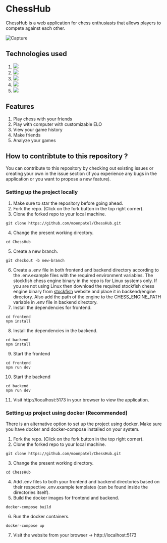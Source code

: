 # ChessHub
ChessHub is a web application for chess enthusiasts that allows players to compete against each other.

![Capture](https://github.com/moonpatel/ChessHub/assets/95487062/d4bc47fe-9364-43e6-8a6e-081daee55d98)


## Technologies used
1. <a href="https://react.dev/"><img src="https://img.shields.io/badge/React-20232A?style=for-the-badge&logo=react&logoColor=61DAFB" /></a>
2. <a href="https://www.mongodb.com/"><img src="https://img.shields.io/badge/MongoDB-4EA94B?style=for-the-badge&logo=mongodb&logoColor=white" /></a>
3. <a href="https://nodejs.org/en"><img src="https://img.shields.io/badge/Node%20js-339933?style=for-the-badge&logo=nodedotjs&logoColor=white" /></a>
4. <a href="https://expressjs.com/"><img src="https://img.shields.io/badge/Express%20js-000000?style=for-the-badge&logo=express&logoColor=white" /></a>
5. <a href="https://socket.io/"><img src="https://img.shields.io/badge/Socket.io-010101?&style=for-the-badge&logo=Socket.io&logoColor=white" /></a>

## Features
1. Play chess with your friends
2. Play with computer with customizable ELO
3. View your game history
4. Make friends
5. Analyze your games

## How to contribtute to this repository ?
You can contribute to this repository by checking out existing issues or creating your own in the issue section (if you experience any bugs in the application or you want to propose a new feature).

### Setting up the project locally
1. Make sure to star the repository before going ahead.
2. Fork the repo. (Click on the fork button in the top right corner).
3. Clone the forked repo to your local machine.
```
git clone https://github.com/moonpatel/ChessHub.git 
```
4. Change the present working directory.
```
cd ChessHub
```
5. Create a new branch.
```
git checkout -b new-branch
```
6. Create a .env file in both frontend and backend directory according to the .env.example files with the required environment variables. The stockfish chess engine binary in the repo is for Linux systems only. If you are not using Linux then download the required stockfish chess engine binary from <a href="https://stockfishchess.org/download/">stockfish</a> website and place it in backend/engine directory. Also add the path of the engine to the CHESS_ENGINE_PATH variable in .env file in backend directory.
7. Install the dependencies for frontend.
```
cd frontend
npm install
```
8. Install the dependencies in the backend.
```
cd backend
npm install
```
9. Start the frontend
```
cd frontend
npm run dev
```
10. Start the backend
```
cd backend
npm run dev
```
11. Visit http://localhost:5173 in your browser to view the application.

### Setting up project using docker (Recommended)
There is an alternative option to set up the project using docker. Make sure you have docker and docker-compose installed on your system.
1. Fork the repo. (Click on the fork button in the top right corner).
2. Clone the forked repo to your local machine.
```
git clone https://github.com/moonpatel/ChessHub.git 
```
3. Change the present working directory.
```
cd ChessHub
```
4. Add .env files to both your frontend and backend directories based on their respective .env.example templates (can be found inside the directories itself).
5. Build the docker images for frontend and backend.
```
docker-compose build
```
6. Run the docker containers.
```
docker-compose up
```
7. Visit the website from your browser -> http://localhost:5173
